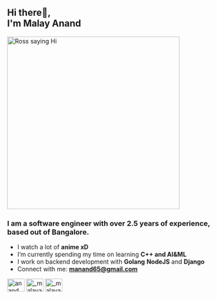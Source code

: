 <h2 align="left">Hi there👋, 
  <br />
  I'm Malay Anand
</h2>
<img align="center" alt="Ross saying Hi" width="400" src="https://c.tenor.com/mZO_FZIjgTgAAAAd/ross-friends.gif">

<h3 align="left">I am a software engineer with over 2.5 years of experience, based out of Bangalore.</h3>

- I watch a lot of **anime xD**
- I’m currently spending my time on learning **C++ and AI&ML**
- I work on backend development with **Golang** **NodeJS** and **Django**
- Connect with me: **manand65@gmail.com**

<p align="left">
<a href="https://linkedin.com/in/anandmalay" target="blank"><img align="center" src="https://raw.githubusercontent.com/rahuldkjain/github-profile-readme-generator/master/src/images/icons/Social/linked-in-alt.svg" alt="anandmalay" height="30" width="40" /></a>
<a href="https://instagram.com/_malayanand" target="blank"><img align="center" src="https://raw.githubusercontent.com/rahuldkjain/github-profile-readme-generator/master/src/images/icons/Social/instagram.svg" alt="_malayanand" height="30" width="40" /></a>
<a href="https://www.leetcode.com/_malayanand" target="blank"><img align="center" src="https://raw.githubusercontent.com/rahuldkjain/github-profile-readme-generator/master/src/images/icons/Social/leet-code.svg" alt="_malayanand" height="30" width="40" /></a>
</p>
